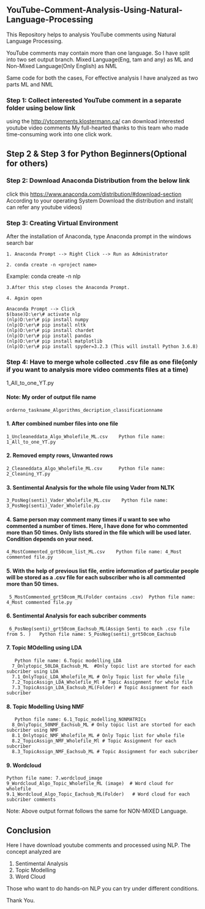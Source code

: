 ## YouTube-Comment-Analysis-Using-Natural-Language-Processing
This Repository helps to analysis YouTube comments using Natural Language Processing.

YouTube comments may contain more than one language. So I have split into two set output branch. Mixed Language(Eng, tam and any) as ML and Non-Mixed Language(Only English) as NML

Same code for both the cases, For effective analysis I have analyzed as two parts ML and NML

### Step 1: Collect interested YouTube comment in a separate folder using below link ##

using the http://ytcomments.klostermann.ca/ can download interested youtube video comments
My full-hearted thanks to this team who made time-consuming work into one click work.

## Step 2 &  Step 3 for Python Beginners(Optional for others)

### Step 2: Download Anaconda Distribution from the below link ###

click  this https://www.anaconda.com/distribution/#download-section 
According to your operating System Download the distribution and install( can refer any youtube videos)

### Step 3: Creating Virtual Environment ###

After the installation of Anaconda, type Anaconda prompt in the windows search bar 

    1. Anaconda Prompt --> Right Click --> Run as Administrator 

    2. conda create -n <project name>

Example:
     conda create -n nlp

    3.After this step closes the Anaconda Prompt.

    4. Again open

    Anaconda Prompt --> Click
    $(base)D:\er\# activate nlp
    (nlp)D:\er\# pip install numpy
    (nlp)D:\er\# pip install nltk
    (nlp)D:\er\# pip install chardet
    (nlp)D:\er\# pip install pandas
    (nlp)D:\er\# pip install matplotlib
    (nlp)D:\er\# pip install spyder=3.2.3 (This will install Python 3.6.8)
    
  
### Step 4: Have to merge whole collected .csv file as one file(only if you want to analysis more video comments files at a time)

1_All_to_one_YT.py

#### Note: My order of output file name
    orderno_taskname_Algorithms_decription_classificationname
#### 1. After combined number files into one file  
    1_Uncleaneddata_Algo_Wholefile_ML.csv    Python file name: 1_All_to_one_YT.py      
#### 2. Removed empty rows, Unwanted rows 
    2_Cleaneddata_Algo_Wholefile_ML.csv      Python file name: 2_Cleaning_YT.py
#### 3. Sentimental Analysis for the whole file using Vader from NLTK
    3_PosNeg(senti)_Vader_Wholefile_ML.csv    Python file name: 3_PosNeg(senti)_Vader_Wholefile.py
#### 4. Same person may comment many times if u want to see who commented a number of times. Here, I have done for who commented more than 50 times. Only lists stored in the file which will be used later. Condition depends on your need.         
    4_MostCommented_grt50com_list_ML.csv    Python file name: 4_Most commented file.py
#### 5. With the help of previous list file, entire information of particular people will be stored as a .csv file for each subscriber who is all commented more than 50 times.              
     5_MostCommented_grt50com_ML(Folder contains .csv)  Python file name: 4_Most commented file.py
#### 6. Sentimental Analysis for each subcriber comments
     6_PosNeg(senti)_grt50com_Eachsub_ML(Assign Senti to each .csv file from 5. )   Python file name: 5_PosNeg(senti)_grt50com_Eachsub
#### 7. Topic MOdelling using LDA 
       Python file name: 6.Topic modelling_LDA 
      7_Onlytopic_50LDA_Eachsub_ML  #Only topic list are storted for each subcriber using LDA
      7.1_OnlyTopic_LDA_Wholefile_ML # Only Topic list for whole file
      7.2_TopicAssign_LDA_Wholefile_Ml # Topic Assignment for whole file
      7.3_TopicAssign_LDA_Eachsub_ML(Folder) # Topic Assignment for each subcriber
#### 8. Topic Modelling Using NMF
       Python file name: 6.1_Topic_modelling_NONMATRICs
      8_OnlyTopic_50NMF_Eachsub_ML # Only topic list are storted for each subcriber using NMF
      8.1_Onlytopic_NMF_Wholefile_ML # Only Topic list for whole file
      8.2_TopicAssign_NMF_Wholefile_Ml # Topic Assignment for each subcriber
      8.3_TopicAssign_NMF_Eachsub_ML # Topic Assignment for each subcriber  
#### 9. Wordcloud     
    Python file name: 7.wordcloud_image
    9_Wordcloud_Algo_Topic_Wholefile_ML (image)  # Word cloud for wholefile                             
    9.1_Wordcloud_Algo_Topic_Eachsub_ML(Folder)   # Word cloud for each subcriber comments 
    
Note: Above output format follows the same for NON-MIXED Language.

## Conclusion

Here I have download youtube comments and processed using NLP. The concept analyzed are

1. Sentimental Analysis
2. Topic Modelling
3. Word Cloud

Those who want to do hands-on NLP you can try under different conditions.

Thank You.





